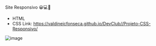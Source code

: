 Site Responsivo 😀💻📱
- HTML
- CSS
Link: https://valdineicfonseca.github.io/DevClub//Projeto-CSS-Responsivo/

![image](https://user-images.githubusercontent.com/20301001/183270141-444d455a-55c2-45f1-a567-93185a2e4b0d.png)

